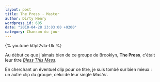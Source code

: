 ```yaml
---
layout: post
title: The Press - Master
author: Dirty Henry
wordpress_id: 605
date: "2010-04-28 23:03:00 +0200"
category: Chanson du jour
---
```


{% youtube k0pI2vIa-Uk %}

Au début ce que j'aimais bien de ce groupe de Brooklyn, **The Press**, c'était
leur titre [_Bless This Mess_][1].

En cherchant un éventuel clip pour ce titre, je suis tombé sur bien mieux : un
autre clip du groupe, celui de leur single _Master_.

[1]: https://song.link/fr/i/363002629
